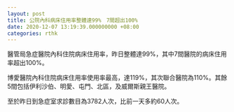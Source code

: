 ```yaml
---
layout: post
title: 公院內科病床住用率整體達99%　7間超出100%
date: 2020-12-07 13:19:39.000000000 +08:00
categories: rthk
---
```


醫管局急症醫院內科住院病床住用率，昨日整體達99%，其中7間醫院的病床住用率超出100%。

博愛醫院內科住院病床住用率使用率最高，達119%，其次聯合醫院為110%。其餘5間包括伊利沙伯、明愛、屯門、北區，及威爾斯親王醫院。

至於昨日到急症室求診數目為3782人次，比前一天多約60人次。
